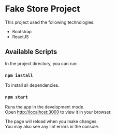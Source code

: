 # Fake Store Project

This project used the following technologies:
* Bootstrap
* ReactJS

## Available Scripts

In the project directory, you can run:

### `npm install`

To install all dependencies.

### `npm start`

Runs the app in the development mode.\
Open [http://localhost:3000](http://localhost:3000) to view it in your browser.

The page will reload when you make changes.\
You may also see any lint errors in the console.
